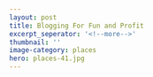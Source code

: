 ```yaml
---
layout: post
title: Blogging For Fun and Profit
excerpt_seperator: '<!--more-->'
thumbnail: ''
image-category: places
hero: places-41.jpg
---
```

